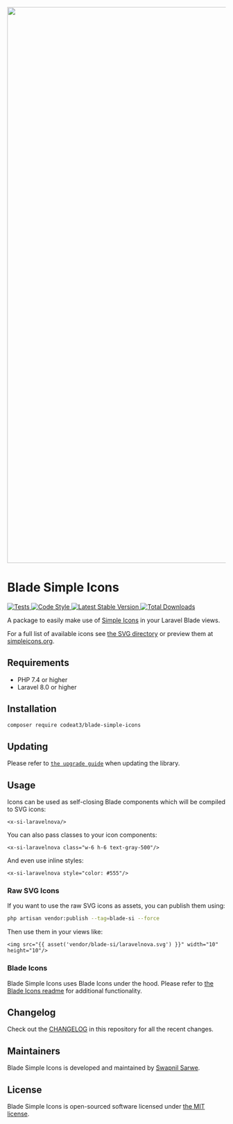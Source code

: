 <p align="center">
    <img src="https://banners.beyondco.de/Blade%20Simple%20Icons.png?theme=light&packageManager=composer+require&packageName=codeat3%2Fblade-simple-icons&pattern=architect&style=style_1&description=A+package+to+use+Simple+Icons+in+your+Laravel+Blade+views&md=1&showWatermark=1&fontSize=100px&images=https%3A%2F%2Flaravel.com%2Fimg%2Flogomark.min.svg" width="1280" title="Social Card Blade Simple Icons">
</p>

# Blade Simple Icons

<a href="https://github.com/codeat3/blade-simple-icons/actions?query=workflow%3ATests">
    <img src="https://github.com/codeat3/blade-simple-icons/workflows/Tests/badge.svg" alt="Tests">
</a>
<a href="https://github.styleci.io/repos/258753939">
    <img src="https://github.styleci.io/repos/258753939/shield?style=flat" alt="Code Style">
</a>
<a href="https://packagist.org/packages/codeat3/blade-simple-icons">
    <img src="https://img.shields.io/packagist/v/codeat3/blade-simple-icons" alt="Latest Stable Version">
</a>
<a href="https://packagist.org/packages/codeat3/blade-simple-icons">
    <img src="https://img.shields.io/packagist/dt/codeat3/blade-simple-icons" alt="Total Downloads">
</a>

A package to easily make use of [Simple Icons](https://github.com/simple-icons/simple-icons) in your Laravel Blade views.

For a full list of available icons see [the SVG directory](resources/svg) or preview them at [simpleicons.org](https://simpleicons.org/).

## Requirements

- PHP 7.4 or higher
- Laravel 8.0 or higher

## Installation

```bash
composer require codeat3/blade-simple-icons
```

## Updating

Please refer to [`the upgrade guide`](UPGRADE.md) when updating the library.

## Usage

Icons can be used as self-closing Blade components which will be compiled to SVG icons:

```blade
<x-si-laravelnova/>
```

You can also pass classes to your icon components:

```blade
<x-si-laravelnova class="w-6 h-6 text-gray-500"/>
```

And even use inline styles:

```blade
<x-si-laravelnova style="color: #555"/>
```

### Raw SVG Icons

If you want to use the raw SVG icons as assets, you can publish them using:

```bash
php artisan vendor:publish --tag=blade-si --force
```

Then use them in your views like:

```blade
<img src="{{ asset('vendor/blade-si/laravelnova.svg') }}" width="10" height="10"/>
```

### Blade Icons

Blade Simple Icons uses Blade Icons under the hood. Please refer to [the Blade Icons readme](https://github.com/blade-ui-kit/blade-icons) for additional functionality.

## Changelog

Check out the [CHANGELOG](CHANGELOG.md) in this repository for all the recent changes.

## Maintainers

Blade Simple Icons is developed and maintained by [Swapnil Sarwe](https://swapnilsarwe.com).

## License

Blade Simple Icons is open-sourced software licensed under [the MIT license](LICENSE.md).
